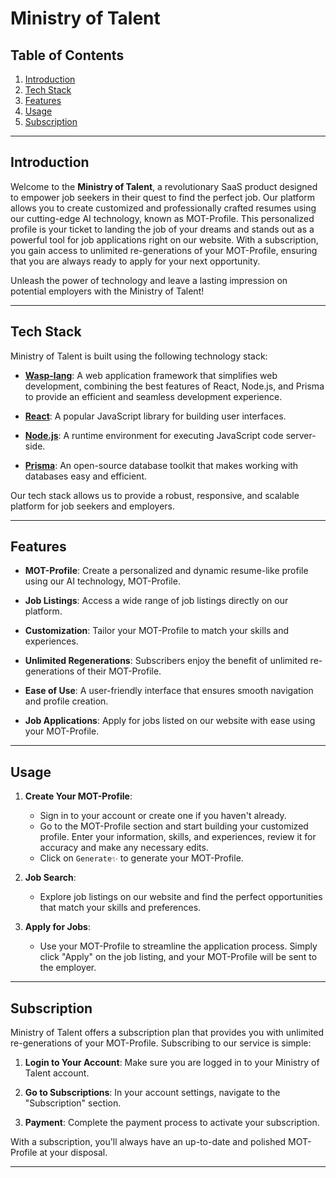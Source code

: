# Ministry of Talent 

## Table of Contents

1. [Introduction](#introduction)
2. [Tech Stack](#tech-stack)
3. [Features](#features)
4. [Usage](#usage)
5. [Subscription](#subscription)
---

## Introduction

Welcome to the **Ministry of Talent**, a revolutionary SaaS product designed to empower job seekers in their quest to find the perfect job. Our platform allows you to create customized and professionally crafted resumes using our cutting-edge AI technology, known as MOT-Profile. This personalized profile is your ticket to landing the job of your dreams and stands out as a powerful tool for job applications right on our website. With a subscription, you gain access to unlimited re-generations of your MOT-Profile, ensuring that you are always ready to apply for your next opportunity.

Unleash the power of technology and leave a lasting impression on potential employers with the Ministry of Talent!

---

## Tech Stack

Ministry of Talent is built using the following technology stack:

- [**Wasp-lang**](https://wasp-lang.dev/): A web application framework that simplifies web development, combining the best features of React, Node.js, and Prisma to provide an efficient and seamless development experience.

- [**React**](https://react.dev/): A popular JavaScript library for building user interfaces.

- [**Node.js**](https://nodejs.org/en): A runtime environment for executing JavaScript code server-side.

- [**Prisma**](https://www.prisma.io/): An open-source database toolkit that makes working with databases easy and efficient.

Our tech stack allows us to provide a robust, responsive, and scalable platform for job seekers and employers.

---

## Features

- **MOT-Profile**: Create a personalized and dynamic resume-like profile using our AI technology, MOT-Profile.

- **Job Listings**: Access a wide range of job listings directly on our platform.

- **Customization**: Tailor your MOT-Profile to match your skills and experiences.

- **Unlimited Regenerations**: Subscribers enjoy the benefit of unlimited re-generations of their MOT-Profile.

- **Ease of Use**: A user-friendly interface that ensures smooth navigation and profile creation.

- **Job Applications**: Apply for jobs listed on our website with ease using your MOT-Profile.

---

## Usage

1. **Create Your MOT-Profile**: 
    - Sign in to your account or create one if you haven't already.
    - Go to the MOT-Profile section and start building your customized profile. Enter your information, skills, and experiences, review it for accuracy and make any necessary edits.
    - Click on `Generate✨` to generate your MOT-Profile.

2. **Job Search**:
    - Explore job listings on our website and find the perfect opportunities that match your skills and preferences.

3. **Apply for Jobs**:
    - Use your MOT-Profile to streamline the application process. Simply click "Apply" on the job listing, and your MOT-Profile will be sent to the employer.

---

## Subscription

Ministry of Talent offers a subscription plan that provides you with unlimited re-generations of your MOT-Profile. Subscribing to our service is simple:

1. **Login to Your Account**: Make sure you are logged in to your Ministry of Talent account.

2. **Go to Subscriptions**: In your account settings, navigate to the "Subscription" section.

3. **Payment**: Complete the payment process to activate your subscription.

With a subscription, you'll always have an up-to-date and polished MOT-Profile at your disposal.

---
